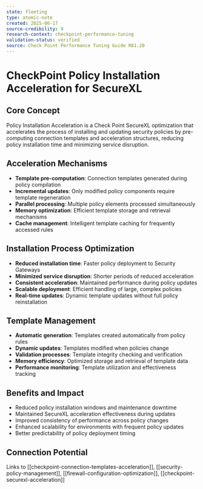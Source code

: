 ```yaml
---
state: fleeting
type: atomic-note
created: 2025-06-17
source-credibility: 9
research-context: checkpoint-performance-tuning
validation-status: verified
source: Check Point Performance Tuning Guide R81.20
---
```


# CheckPoint Policy Installation Acceleration for SecureXL

## Core Concept
Policy Installation Acceleration is a Check Point SecureXL optimization that accelerates the process of installing and updating security policies by pre-computing connection templates and acceleration structures, reducing policy installation time and minimizing service disruption.

## Acceleration Mechanisms
- **Template pre-computation**: Connection templates generated during policy compilation
- **Incremental updates**: Only modified policy components require template regeneration
- **Parallel processing**: Multiple policy elements processed simultaneously
- **Memory optimization**: Efficient template storage and retrieval mechanisms
- **Cache management**: Intelligent template caching for frequently accessed rules

## Installation Process Optimization
- **Reduced installation time**: Faster policy deployment to Security Gateways
- **Minimized service disruption**: Shorter periods of reduced acceleration
- **Consistent acceleration**: Maintained performance during policy updates
- **Scalable deployment**: Efficient handling of large, complex policies
- **Real-time updates**: Dynamic template updates without full policy reinstallation

## Template Management
- **Automatic generation**: Templates created automatically from policy rules
- **Dynamic updates**: Templates modified when policies change
- **Validation processes**: Template integrity checking and verification
- **Memory efficiency**: Optimized storage and retrieval of template data
- **Performance monitoring**: Template utilization and effectiveness tracking

## Benefits and Impact
- Reduced policy installation windows and maintenance downtime
- Maintained SecureXL acceleration effectiveness during updates
- Improved consistency of performance across policy changes
- Enhanced scalability for environments with frequent policy updates
- Better predictability of policy deployment timing

## Connection Potential
Links to [[checkpoint-connection-templates-acceleration]], [[security-policy-management]], [[firewall-configuration-optimization]], [[checkpoint-securexl-acceleration]]